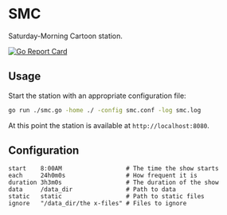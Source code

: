 SMC
===

Saturday-Morning Cartoon station.

[![Go Report Card](https://goreportcard.com/badge/github.com/vonaka/smc_station)](https://goreportcard.com/report/github.com/vonaka/smc_station)

Usage
-----

Start the station with an appropriate configuration file:

```bash
go run ./smc.go -home ./ -config smc.conf -log smc.log
```

At this point the station is available at `http://localhost:8080`.

Configuration
-------------

```shell
start    8:00AM                  # The time the show starts
each     24h0m0s                 # How frequent it is
duration 3h3m0s                  # The duration of the show
data     /data_dir               # Path to data
static   static                  # Path to static files
ignore   "/data_dir/the x-files" # Files to ignore
```